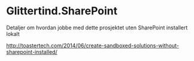 Glittertind.SharePoint
=================

Detaljer om hvordan jobbe med dette prosjektet uten SharePoint installert lokalt

http://toastertech.com/2014/06/create-sandboxed-solutions-without-sharepoint-installed/

